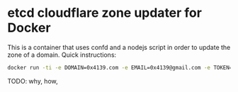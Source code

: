 # etcd cloudflare zone updater for Docker

This is a container that uses confd and a nodejs script in order to update the zone of a domain.
Quick instructions:

```bash
docker run -ti -e DOMAIN=0x4139.com -e EMAIL=0x4139@gmail.com -e TOKEN=cloudflare_token -e ETCD=etcd_peer_address 0x4139/etcd-cloudflare-updater
```
TODO:
why, how,